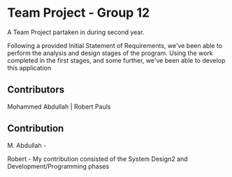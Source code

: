 # Team Project - Group 12

A Team Project partaken in during second year.

Following a provided Initial Statement of Requirements, we've been able to perform the analysis and design stages of the program.
Using the work completed in the first stages, and some further, we've been able to develop this application

## Contributors
Mohammed Abdullah | Robert Pauls

## Contribution 
M. Abdullah -

Robert - My contribution consisted of the System Design2 and Development/Programming phases
